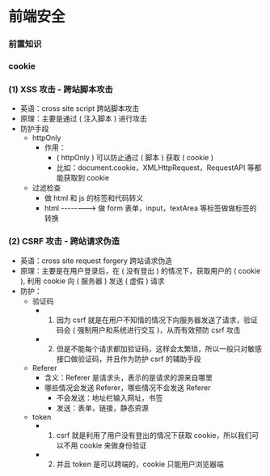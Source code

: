 # 前端安全

### 前置知识

### cookie

### (1) XSS 攻击 - 跨站脚本攻击

- 英语：cross site script 跨站脚本攻击
- 原理：主要是通过 ( 注入脚本 ) 进行攻击
- 防护手段
  - httpOnly
    - 作用：
      - ( httpOnly ) 可以防止通过 ( 脚本 ) 获取 ( cookie )
      - 比如：document.cookie，XMLHttpRequest，RequestAPI 等都能获取到 cookie
  - 过滤检查
    - 做 html 和 js 的标签和代码转义
    - html --------> 做 form 表单，input，textArea 等标签做做标签的转换

### (2) CSRF 攻击 - 跨站请求伪造

- 英语：cross site request forgery 跨站请求伪造
- 原理：主要是在用户登录后，在 ( 没有登出 ) 的情况下，获取用户的 ( cookie ), 利用 cookie 向 ( 服务器 ) 发送 ( 虚假 ) 请求
- 防护：
  - 验证码
    - 1. 因为 csrf 就是在用户不知情的情况下向服务器发送了请求，验证码会 ( 强制用户和系统进行交互 )，从而有效预防 csrf 攻击
    - 2. 但是不能每个请求都加验证码，这样会太繁琐，所以一般只对敏感接口做验证码，并且作为防护 csrf 的辅助手段
  - Referer
    - 含义：Referer 是请求头，表示的是请求的源来自哪里
    - 哪些情况会发送 Referer，哪些情况不会发送 Referer
      - 不会发送：地址栏输入网址，书签
      - 发送：表单，链接，静态资源
  - token
    - 1. csrf 就是利用了用户没有登出的情况下获取 cookie，所以我们可以不用 cookie 来做身份验证
    - 2. 并且 token 是可以跨端的，cookie 只能用户浏览器端
